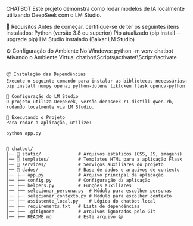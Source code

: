 CHATBOT
Este projeto demonstra como rodar modelos de IA localmente utilizando DeepSeek com o LM Studio.

📌 Requisitos
Antes de começar, certifique-se de ter os seguintes itens instalados:
Python (versão 3.8 ou superior)
Pip atualizado (pip install --upgrade pip)
LM Studio instalado (Baixar LM Studio)

⚙️ Configuração do Ambiente
No Windows:
python -m venv chatbot
Ativando o Ambiente Virtual
chatbot\Scripts\activatet\Scripts\activate
```

📦 Instalação das Dependências
Execute o seguinte comando para instalar as bibliotecas necessárias:
pip install numpy openai python-dotenv tiktoken flask opencv-python

🧠 Configuração do LM Studio
O projeto utiliza DeepSeek, versão deepseek-r1-distill-qwen-7b, rodando localmente via LM Studio.

📌 Executando o Projeto
Para rodar a aplicação, utilize:

python app.py


📂 chatbot/
│── 📂 static/              # Arquivos estáticos (CSS, JS, imagens)
│── 📂 templates/           # Templates HTML para a aplicação Flask
│── 📂 services/            # Serviços auxiliares do projeto
│── 📂 dados/               # Base de dados e arquivos de contexto
│── ├── app.py             # Arquivo principal da aplicação
│── ├── config.py          # Configuração da aplicação
│── ├── helpers.py         # Funções auxiliares
│── ├── selecionar_persona.py  # Módulo para escolher personas
│── ├── selecionar_contexto.py # Módulo para escolher contexto
│── ├── assistente_local.py    # Lógica do chatbot local
│── ├── requirements.txt   # Lista de dependências
│── ├── .gitignore         # Arquivos ignorados pelo Git
│── ├── README.md          # Este arquivo 😃
